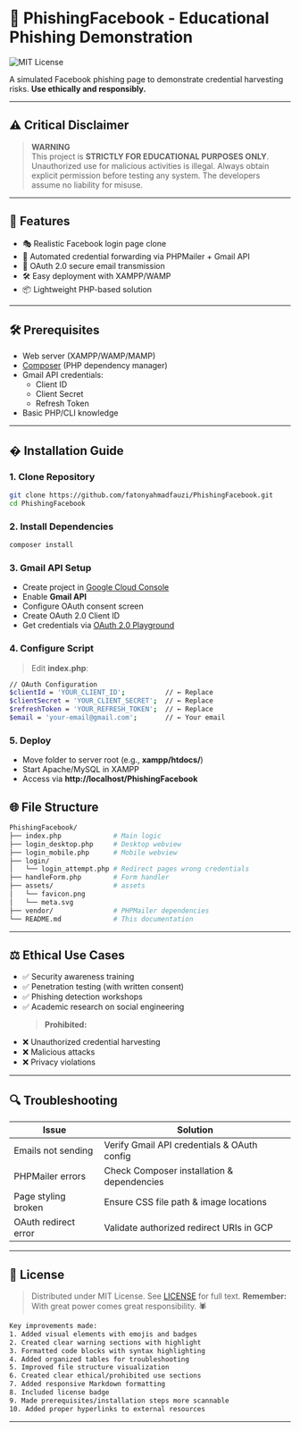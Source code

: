 # 📘 PhishingFacebook - Educational Phishing Demonstration

![MIT License](https://img.shields.io/badge/License-MIT-green.svg)

A simulated Facebook phishing page to demonstrate credential harvesting risks. **Use ethically and responsibly.**

---

## ⚠️ Critical Disclaimer

> **WARNING**  
> This project is **STRICTLY FOR EDUCATIONAL PURPOSES ONLY**. Unauthorized use for malicious activities is illegal. Always obtain explicit permission before testing any system. The developers assume no liability for misuse.

---

## 🚀 Features

- 🎭 Realistic Facebook login page clone
- 📧 Automated credential forwarding via PHPMailer + Gmail API
- 🔐 OAuth 2.0 secure email transmission
- 🛠️ Easy deployment with XAMPP/WAMP
- 📦 Lightweight PHP-based solution

---

## 🛠️ Prerequisites

- Web server (XAMPP/WAMP/MAMP)
- [Composer](https://getcomposer.org/) (PHP dependency manager)
- Gmail API credentials:
  - Client ID
  - Client Secret
  - Refresh Token
- Basic PHP/CLI knowledge

---

## � Installation Guide

### 1. Clone Repository

```bash
git clone https://github.com/fatonyahmadfauzi/PhishingFacebook.git
cd PhishingFacebook
```

### 2. Install Dependencies

```bash
composer install
```

### 3. Gmail API Setup

- Create project in [Google Cloud Console](https://console.cloud.google.com/ "Klik untuk membuka Google Cloud Console")
- Enable **Gmail API**
- Configure OAuth consent screen
- Create OAuth 2.0 Client ID
- Get credentials via [OAuth 2.0 Playground](https://developers.google.com/oauthplayground "Generate Refresh Token di sini")

### 4. Configure Script

> Edit **index.php**:

```bash
// OAuth Configuration
$clientId = 'YOUR_CLIENT_ID';          // ← Replace
$clientSecret = 'YOUR_CLIENT_SECRET';  // ← Replace
$refreshToken = 'YOUR_REFRESH_TOKEN';  // ← Replace
$email = 'your-email@gmail.com';       // ← Your email
```

### 5. Deploy

- Move folder to server root (e.g., **xampp/htdocs/**)
- Start Apache/MySQL in XAMPP
- Access via **http://localhost/PhishingFacebook**

## 🌐 File Structure

```bash
PhishingFacebook/
├── index.php             # Main logic
├── login_desktop.php     # Desktop webview
├── login_mobile.php      # Mobile webview
├── login/
│   └── login_attempt.php # Redirect pages wrong credentials
├── handleForm.php        # Form handler
├── assets/               # assets
│   └── favicon.png
│   └── meta.svg
├── vendor/               # PHPMailer dependencies
└── README.md             # This documentation
```

---

## ⚖️ Ethical Use Cases

- ✅ Security awareness training
- ✅ Penetration testing (with written consent)
- ✅ Phishing detection workshops
- ✅ Academic research on social engineering
  > **Prohibited:**
- ❌ Unauthorized credential harvesting
- ❌ Malicious attacks
- ❌ Privacy violations

---

## 🔍 Troubleshooting

| **Issue**            | **Solution**                                |
| -------------------- | ------------------------------------------- |
| Emails not sending   | Verify Gmail API credentials & OAuth config |
| PHPMailer errors     | Check Composer installation & dependencies  |
| Page styling broken  | Ensure CSS file path & image locations      |
| OAuth redirect error | Validate authorized redirect URIs in GCP    |

---

## 📜 License

> Distributed under MIT License. See [LICENSE](LICENSE) for full text.
> **Remember:** With great power comes great responsibility. 🕷️

```bash
Key improvements made:
1. Added visual elements with emojis and badges
2. Created clear warning sections with highlight
3. Formatted code blocks with syntax highlighting
4. Added organized tables for troubleshooting
5. Improved file structure visualization
6. Created clear ethical/prohibited use sections
7. Added responsive Markdown formatting
8. Included license badge
9. Made prerequisites/installation steps more scannable
10. Added proper hyperlinks to external resources
```

---
